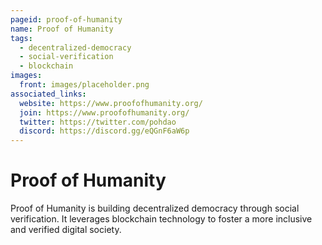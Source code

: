 ```yaml
---
pageid: proof-of-humanity
name: Proof of Humanity
tags:
  - decentralized-democracy
  - social-verification
  - blockchain
images:
  front: images/placeholder.png
associated_links:
  website: https://www.proofofhumanity.org/
  join: https://www.proofofhumanity.org/
  twitter: https://twitter.com/pohdao
  discord: https://discord.gg/eQGnF6aW6p
---
```


# Proof of Humanity

Proof of Humanity is building decentralized democracy through social verification. It leverages blockchain technology to foster a more inclusive and verified digital society.